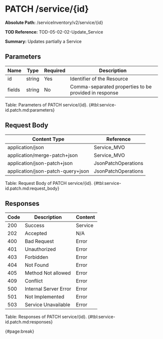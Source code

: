 <!--
    ATTENTION: This file was generated via gradle!
               Do NOT manually edit this file! Any such changes will be overwritten!
-->

# PATCH /service/{id}

**Absolute Path:** /serviceInventory/v2/service/{id}

**TOD Reference:** TOD-05-02-02-Update_Service

**Summary:** Updates partially a Service

## Parameters

| Name | Type | Required | Description |
| ------ | ------ | --- | ------------ |
| id | string | Yes | Identifier of the Resource |
| fields | string | No | Comma-separated properties to be provided in response |

Table: Parameters of PATCH service/{id}. {#tbl:service-id.patch.md:parameters}

## Request Body

| Content Type | Reference |
|--------------|-----------|
| application/json | Service_MVO |
| application/merge-patch+json | Service_MVO |
| application/json-patch+json | JsonPatchOperations |
| application/json-patch-query+json | JsonPatchOperations |

Table: Request Body of PATCH service/{id}. {#tbl:service-id.patch.md:request_body}

## Responses

| Code | Description | Content |
|------|-------------|---------|
| 200 | Success | Service |
| 202 | Accepted | N/A |
| 400 | Bad Request | Error |
| 401 | Unauthorized | Error |
| 403 | Forbidden | Error |
| 404 | Not Found | Error |
| 405 | Method Not allowed | Error |
| 409 | Conflict | Error |
| 500 | Internal Server Error | Error |
| 501 | Not Implemented | Error |
| 503 | Service Unavailable | Error |

Table: Responses of PATCH service/{id}. {#tbl:service-id.patch.md:responses}

{#page:break}
